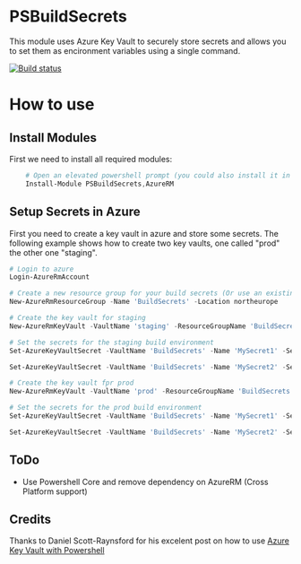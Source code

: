 # PSBuildSecrets
This module uses Azure Key Vault to securely store secrets and allows you to set them as encironment variables using a single command.

[![Build status](https://ci.appveyor.com/api/projects/status/o2q8w3iqi58ouuwy?svg=true)](https://ci.appveyor.com/project/synax/psbuildsecrets)


# How to use

## Install Modules
First we need to install all required modules:
```Powershell
    # Open an elevated powershell prompt (you could also install it in user scope)
    Install-Module PSBuildSecrets,AzureRM
```

## Setup Secrets in Azure
First you need to create a key vault in azure and store some secrets. The following example shows how to create two key vaults, one called "prod" the other one "staging".

```powershell
# Login to azure
Login-AzureRmAccount

# Create a new resource group for your build secrets (Or use an existing group)
New-AzureRmResourceGroup -Name 'BuildSecrets' -Location northeurope

# Create the key vault for staging
New-AzureRmKeyVault -VaultName 'staging' -ResourceGroupName 'BuildSecrets' -Location 'northeurope'

# Set the secrets for the staging build environment
Set-AzureKeyVaultSecret -VaultName 'BuildSecrets' -Name 'MySecret1' -SecretValue (ConvertTo-SecureString -String 'MySecretValue1' -AsPlainText -Force) -Tag @{ 'build-environment' = $EnvironmentName }

Set-AzureKeyVaultSecret -VaultName 'BuildSecrets' -Name 'MySecret2' -SecretValue (ConvertTo-SecureString -String 'MySecretValue2' -AsPlainText -Force) -Tag @{ 'build-environment' = $EnvironmentName }

# Create the key vault fpr prod
New-AzureRmKeyVault -VaultName 'prod' -ResourceGroupName 'BuildSecrets' -Location 'northeurope'

# Set the secrets for the prod build environment
Set-AzureKeyVaultSecret -VaultName 'BuildSecrets' -Name 'MySecret1' -SecretValue (ConvertTo-SecureString -String 'MySecretValue1' -AsPlainText -Force) -Tag @{ 'build-environment' = $EnvironmentName }

Set-AzureKeyVaultSecret -VaultName 'BuildSecrets' -Name 'MySecret2' -SecretValue (ConvertTo-SecureString -String 'MySecretValue2' -AsPlainText -Force) -Tag @{ 'build-environment' = $EnvironmentName }


```

## ToDo
- Use Powershell Core and remove dependency on AzureRM (Cross Platform support)

## Credits

Thanks to Daniel Scott-Raynsford for his excelent post on how to use [Azure Key Vault with Powershell](https://dscottraynsford.wordpress.com/2017/04/17/using-azure-key-vault-with-powershell-part-1/)
